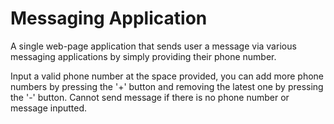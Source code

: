 # Messaging Application

A single web-page application that sends user a message via various messaging applications by simply providing their phone number.

Input a valid phone number at the space provided, you can add more phone numbers by pressing the '+' button and removing the latest one by pressing the '-' button. Cannot send message if there is no phone number or message inputted.
